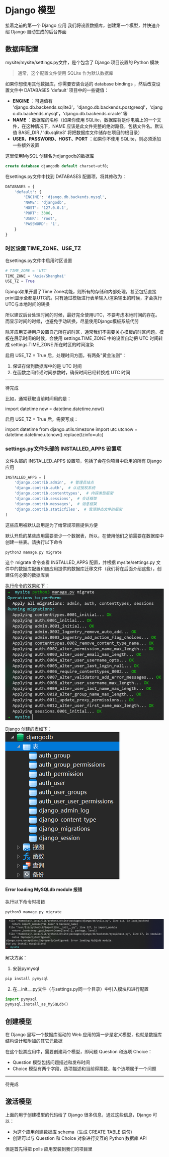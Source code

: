 # Django 模型

接着之前的第一个 Django 应用
我们将设置数据库，创建第一个模型，并快速介绍 Django 自动生成的后台界面

## 数据库配置

mysite/mysite/settings.py文件，是个包含了 Django 项目设置的 Python 模块

> 通常，这个配置文件使用 SQLite 作为默认数据库

如果你想使用其他数据库，你需要安装合适的 database bindings ，然后改变设置文件中 DATABASES 'default' 项目中的一些键值：
- **ENGINE** ：可选值有 'django.db.backends.sqlite3'，'django.db.backends.postgresql'，'django.db.backends.mysql'，'django.db.backends.oracle' 等
- **NAME** ：数据库的名称（如果你使用 SQLite，数据库将是你电脑上的一个文件，在这种情况下，NAME 应该是此文件完整的绝对路径，包括文件名。默认值 BASE_DIR / 'db.sqlite3' 将把数据库文件储存在项目的根目录）
- **USER、PASSWORD、HOST、PORT** ：如果你不使用 SQLite，则必须添加一些额外设置

这里使用MySQL
创建名为djangodb的数据库
```sql
create database djangodb default charset=utf8;   
```

在settings.py文件中找到 DATABASES 配置项，将其修改为：
```py
DATABASES = {
    'default': {
        'ENGINE': 'django.db.backends.mysql',
        'NAME': 'djangodb',
        'HOST': '127.0.0.1',
        'PORT': 3306,
        'USER': 'root',
        'PASSWORD': '1',
    }
}
```

### 时区设置 TIME_ZONE、USE_TZ

在settings.py文件中启用时区设置
```py
# TIME_ZONE = 'UTC'
TIME_ZONE = 'Asia/Shanghai'
USE_TZ = True
```

Django如果开启了Time Zone功能，则所有的存储和内部处理，甚至包括直接print显示全都是UTC的。只有通过模板进行表单输入/渲染输出的时候，才会执行UTC与本地时间的转换

所以建议后台处理时间的时候，最好完全使用UTC，不要考虑本地时间的存在。而显示时间的时候，也避免手动转换，尽量使用Django模板系统代劳

除非应用支持用户设置自己所在的时区，通常我们不需要关心模板的时区问题。模板在展示时间的时候，会使用 settings.TIME_ZONE 中的设置自动把 UTC 时间转成 settings.TIME_ZONE 所在时区的时间渲染

启用 USE_TZ = True 后，处理时间方面，有两条"黄金法则"：
1. 保证存储到数据库中的是 UTC 时间
2. 在函数之间传递时间参数时，确保时间已经转换成 UTC 时间


---
待完成

比如，通常获取当前时间用的是：

import datetime
now = datetime.datetime.now()

启用 USE_TZ = True 后，需要写成：

import datetime 
from django.utils.timezone import utc
utcnow = datetime.datetime.utcnow().replace(tzinfo=utc)


### settings.py文件头部的 INSTALLED_APPS 设置项

文件头部的 INSTALLED_APPS 设置项，包括了会在你项目中启用的所有 Django 应用

```py
INSTALLED_APPS = [
    'django.contrib.admin',  # 管理员站点
    'django.contrib.auth',  # 认证授权系统
    'django.contrib.contenttypes',  # 内容类型框架
    'django.contrib.sessions',  # 会话框架
    'django.contrib.messages',  # 消息框架
    'django.contrib.staticfiles',  # 管理静态文件的框架
]
```
这些应用被默认启用是为了给常规项目提供方便

默认开启的某些应用需要至少一个数据表，所以，在使用他们之前需要在数据库中创建一些表。请执行以下命令
```sh
python3 manage.py migrate
```
这个 migrate 命令查看 INSTALLED_APPS 配置，并根据 mysite/settings.py 文件中的数据库配置和随应用提供的数据库迁移文件（我们将在后面介绍这些），创建任何必要的数据库表

执行命令的效果如下：
![](resources/2023-10-23-16-19-55.png)

Django 创建的表如下：
![](resources/2023-10-23-16-22-10.png)

#### Error loading MySQLdb module 报错

执行以下命令时报错
```sh
python3 manage.py migrate
```
![](resources/2023-10-23-16-08-45.png)

解决方案：
1. 安装pymysql
```sh
pip install pymysql
```
2. 在__init__.py文件（与settings.py同一个目录）中引入模块和进行配置
```py
import pymysql
pymysql.install_as_MySQLdb()
```

## 创建模型

在 Django 里写一个数据库驱动的 Web 应用的第一步是定义模型，也就是数据库结构设计和附加的其它元数据

在这个投票应用中，需要创建两个模型，即问题 Question 和选项 Choice：
- Question 模型包括问题描述和发布时间
- Choice 模型有两个字段，选项描述和当前得票数，每个选项属于一个问题


---
待完成



## 激活模型

上面的用于创建模型的代码给了 Django 很多信息，通过这些信息，Django 可以：
- 为这个应用创建数据库 schema（生成 CREATE TABLE 语句）
- 创建可以与 Question 和 Choice 对象进行交互的 Python 数据库 API

但是首先得把 polls 应用安装到我们的项目里



